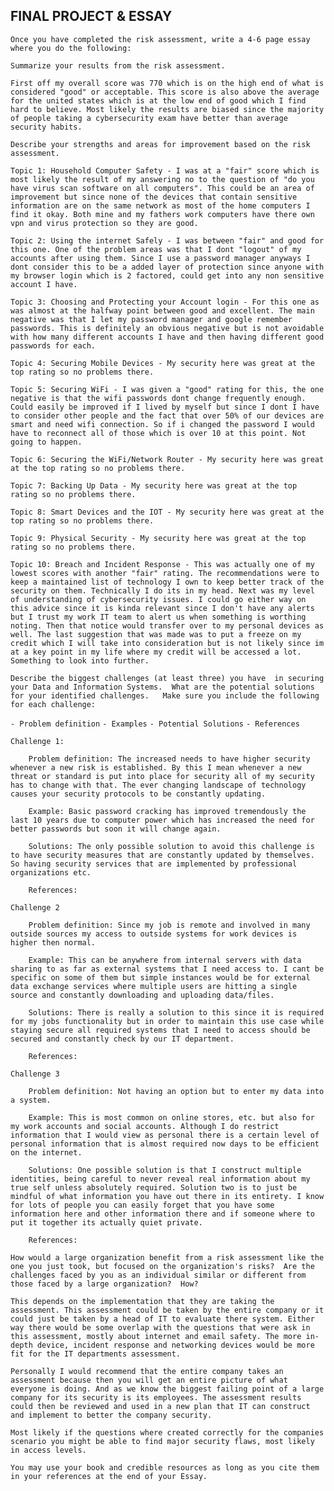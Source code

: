 ## FINAL PROJECT & ESSAY

`Once you have completed the risk assessment, write a 4-6 page essay where you do the following:`

`Summarize your results from the risk assessment.` 

    First off my overall score was 770 which is on the high end of what is considered "good" or acceptable. This score is also above the average for the united states which is at the low end of good which I find hard to believe. Most likely the results are biased since the majority of people taking a cybersecurity exam have better than average security habits. 

`Describe your strengths and areas for improvement based on the risk assessment.`

    Topic 1: Household Computer Safety - I was at a "fair" score which is most likely the result of my answering no to the question of "do you have virus scan software on all computers". This could be an area of improvement but since none of the devices that contain sensitive information are on the same network as most of the home computers I find it okay. Both mine and my fathers work computers have there own vpn and virus protection so they are good. 

    Topic 2: Using the internet Safely - I was between "fair" and good for this one. One of the problem areas was that I dont "logout" of my accounts after using them. Since I use a password manager anyways I dont consider this to be a added layer of protection since anyone with my browser login which is 2 factored, could get into any non sensitive account I have. 

    Topic 3: Choosing and Protecting your Account login - For this one as was almost at the halfway point between good and excellent. The main negative was that I let my password manager and google remember passwords. This is definitely an obvious negative but is not avoidable with how many different accounts I have and then having different good passwords for each. 

    Topic 4: Securing Mobile Devices - My security here was great at the top rating so no problems there. 

    Topic 5: Securing WiFi - I was given a "good" rating for this, the one negative is that the wifi passwords dont change frequently enough. Could easily be improved if I lived by myself but since I dont I have to consider other people and the fact that over 50% of our devices are smart and need wifi connection. So if i changed the password I would have to reconnect all of those which is over 10 at this point. Not going to happen. 

    Topic 6: Securing the WiFi/Network Router - My security here was great at the top rating so no problems there. 

    Topic 7: Backing Up Data - My security here was great at the top rating so no problems there. 

    Topic 8: Smart Devices and the IOT - My security here was great at the top rating so no problems there. 

    Topic 9: Physical Security - My security here was great at the top rating so no problems there. 

    Topic 10: Breach and Incident Response - This was actually one of my lowest scores with another "fair" rating. The recommendations were to keep a maintained list of technology I own to keep better track of the security on them. Technically I do its in my head. Next was my level of understanding of cybersecurity issues. I could go either way on this advice since it is kinda relevant since I don't have any alerts but I trust my work IT team to alert us when something is worthing noting. Then that notice would transfer over to my personal devices as well. The last suggestion that was made was to put a freeze on my credit which I will take into consideration but is not likely since im at a key point in my life where my credit will be accessed a lot. Something to look into further. 

`Describe the biggest challenges (at least three) you have  in securing your Data and Information Systems.  What are the potential solutions for your identified challenges.   Make sure you include the following for each challenge:`
    
`- Problem definition`
`- Examples`
`- Potential Solutions`
`- References`

    Challenge 1: 

        Problem definition: The increased needs to have higher security whenever a new risk is established. By this I mean whenever a new threat or standard is put into place for security all of my security has to change with that. The ever changing landscape of technology causes your security protocols to be constantly updating.

        Example: Basic password cracking has improved tremendously the last 10 years due to computer power which has increased the need for better passwords but soon it will change again.   

        Solutions: The only possible solution to avoid this challenge is to have security measures that are constantly updated by themselves. So having security services that are implemented by professional organizations etc. 

        References:

    Challenge 2

        Problem definition: Since my job is remote and involved in many outside sources my access to outside systems for work devices is higher then normal. 

        Example: This can be anywhere from internal servers with data sharing to as far as external systems that I need access to. I cant be specific on some of them but simple instances would be for external data exchange services where multiple users are hitting a single source and constantly downloading and uploading data/files. 

        Solutions: There is really a solution to this since it is required for my jobs functionality but in order to maintain this use case while staying secure all required systems that I need to access should be secured and constantly check by our IT department. 

        References:

    Challenge 3

        Problem definition: Not having an option but to enter my data into a system. 

        Example: This is most common on online stores, etc. but also for my work accounts and social accounts. Although I do restrict information that I would view as personal there is a certain level of personal information that is almost required now days to be efficient on the internet. 

        Solutions: One possible solution is that I construct multiple identities, being careful to never reveal real information about my true self unless absolutely required. Solution two is to just be mindful of what information you have out there in its entirety. I know for lots of people you can easily forget that you have some information here and other information there and if someone where to put it together its actually quiet private. 

        References:

`How would a large organization benefit from a risk assessment like the one you just took, but focused on the organization's risks?  Are the challenges faced by you as an individual similar or different from those faced by a large organization?  How?` 

    This depends on the implementation that they are taking the assessment. This assessment could be taken by the entire company or it could just be taken by a head of IT to evaluate there system. Either way there would be some overlap with the questions that were ask in this assessment, mostly about internet and email safety. The more in-depth device, incident response and networking devices would be more fit for the IT departments assessment. 
    
    Personally I would recommend that the entire company takes an assessment because then you will get an entire picture of what everyone is doing. And as we know the biggest failing point of a large company for its security is its employees. The assessment results could then be reviewed and used in a new plan that IT can construct and implement to better the company security. 

    Most likely if the questions where created correctly for the companies scenario you might be able to find major security flaws, most likely in access levels. 

`You may use your book and credible resources as long as you cite them in your references at the end of your Essay.`